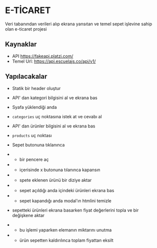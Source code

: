 # E-TİCARET

Veri tabanından verileri alıp ekrana yansıtan ve
temel sepet işlevine sahip olan e-ticaret projesi

## Kaynaklar

- API https://fakeapi.platzi.com/
- Temel Url: https://api.escuelajs.co/api/v1/

## Yapılacakalar

- Statik bir header oluştur

- API' dan kategori bilgisini al ve ekrana bas
- Syafa yüklendiği anda
- ``categories`` uç noktasına istek at ve cevabı al

- API' dan ürünler bilgisini al ve ekrana bas
- ``products`` uç noktası

- Sepet butonuna tıklanınca
- - bir pencere aç
- - içerisinde x butonuna tılanınca kapansın
- - spete eklenen ürünü bir diziye aktar
- - sepet açıldığı anda içindeki ürünleri ekrana bas
- - sepet kapandığı anda modal'ın htmlini temizle 

- sepetteki ürünleri ekrana basarken fiyat değerlerini topla ve bir değişkene aktar
- - bu işlemi yaparken elemanın miktarını unutma
- - ürün sepetten kaldırılınca toplam fiyattan eksilt